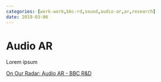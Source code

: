 ```yaml
---
categories: [work-work,bbc-rd,sound,audio-ar,ar,research] 
date: 2019-03-06
---
```


# Audio AR

Lorem ipsum

[On Our Radar: Audio AR - BBC R&D](https://www.bbc.co.uk/rd/blog/2019-03-audio-augmented-reality-spatial-sound)